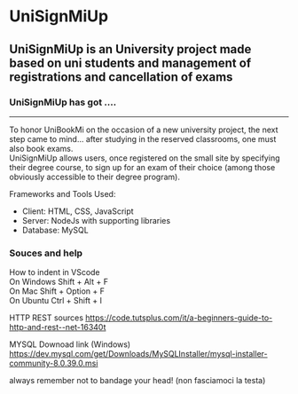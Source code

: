 # UniSignMiUp

## UniSignMiUp is an University project made based on uni students and management of registrations and cancellation of exams

### UniSignMiUp has got ....
-------------------------------------------------------------------------------------

To honor UniBookMi on the occasion of a new university project, the next step came to mind... after studying in the reserved classrooms, one must also book exams.  
UniSignMiUp allows users, once registered on the small site by specifying their degree course, to sign up for an exam of their choice (among those obviously accessible to their degree program).

Frameworks and Tools Used:
- Client: HTML, CSS, JavaScript
- Server: NodeJs with supporting libraries
- Database: MySQL

### Souces and help

How to indent in VScode <br />
On Windows Shift + Alt + F <br />
On Mac Shift + Option + F <br />
On Ubuntu Ctrl + Shift + I

HTTP REST sources 
https://code.tutsplus.com/it/a-beginners-guide-to-http-and-rest--net-16340t

MYSQL Downoad link (Windows)
https://dev.mysql.com/get/Downloads/MySQLInstaller/mysql-installer-community-8.0.39.0.msi

always remember not to bandage your head! (non fasciamoci la testa)
